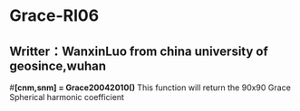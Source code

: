 # Grace-Rl06
## Writter：WanxinLuo from china university of geosince,wuhan
#**[cnm,snm] = Grace20042010()**  This function will return the 90x90 Grace Spherical harmonic coefficient
